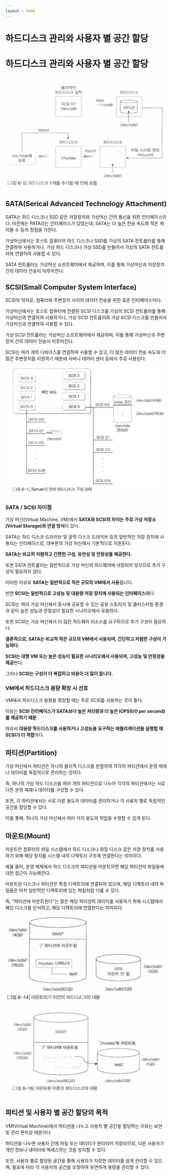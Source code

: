 ```yaml
---
layout : home
---
```


하드디스크 관리와 사용자 별 공간 할당
======================

# 하드디스크 관리와 사용자 별 공간 할당

![Untitled](./image/img2-1.png)

## SATA(Serical Advanced Technology Attachment)

SATA는 하드 디스크나 SSD 같은 저장장치와 가상머신 간의 통신을 위한 인터페이스이다. 이전에는 PATA라는 인터페이스가 있었는데, SATA는 더 높은 전송 속도와 적은 케이블 수 등의 장점을 가진다.

가상머신에서는 호스트 컴퓨터의 하드 디스크나 SSD를 가상의 SATA 컨트롤러를 통해 연결하여 사용하거나, 가상 하드 디스크나 가상 SSD를 만들어서 가상의 SATA 컨트롤러와 연결하여 사용할 수 있다. 

SATA 컨트롤러는 가상머신 소프트웨어에서 제공하며, 이를 통해 가상머신과 저장장치 간의 데이터 전송이 이루어진다.

## SCSI(Small Computer System Interface)

SCSI의 약자로, 컴퓨터와 주변장치 사이의 데이터 전송을 위한 표준 인터페이스이다.

가상머신에서는 호스트 컴퓨터에 연결된 SCSI 디스크를 가상의 SCSI 컨트롤러를 통해 가상머신과 연결하여 사용하거나, 가상 SCSI 컨트롤러와 가상 SCSI 디스크를 만들어서 가상머신과 연결하여 사용할 수 있다. 

가상 SCSI 컨트롤러는 가상머신 소프트웨어에서 제공하며, 이를 통해 가상머신과 주변장치 간의 데이터 전송이 이루어진다.

SCSI는 여러 개의 디바이스를 연결하여 사용할 수 있고, 더 많은 데이터 전송 속도와 더 많은 주변장치를 지원하기 때문에 서버나 데이터 센터 등에서 주로 사용된다.

![Untitled](./image/img2-2.png)

### SATA / SCSI 차이점

가상 머신(Virtual Machine, VM)에서 **SATA와 SCSI의 차이는 주로 가상 저장소(Virtual Storage)와 연결 방식**이 있다.

SATA는 하드 디스크 드라이브 및 광학 디스크 드라이브 등의 일반적인 저장 장치에 사용되는 인터페이스로, 대부분의 가상 머신에서 기본적으로 지원된다. 

**SATA는 비교적 저렴하고 간편한 구성, 유연성 및 안정성을 제공한다.** 

또한 SATA 컨트롤러는 일반적으로 가상 머신의 하드웨어에 내장되어 있으므로 추가 구성이 필요하지 않다. 

이러한 이유로 **SATA는 일반적으로 작은 규모의 VM에서 사용**됩니다.

반면 **SCSI는 일반적으로 고성능 및 대용량 저장 장치에 사용되는 인터페이스이**다. 

SCSI는 여러 가상 머신에서 동시에 공유할 수 있는 공유 스토리지 및 클러스터링 환경과 같이 높은 성능과 안정성이 필요한 시나리오에서 유용하다. 

또한 SCSI는 가상 머신에서 더 많은 하드웨어 리소스를 요구하므로 추가 구성이 필요하다.

**결론적으로, SATA는 비교적 작은 규모의 VM에서 사용되며, 간단하고 저렴한 구성이 가능하다.** 

**SCSI는 대형 VM 또는 높은 성능이 필요한 시나리오에서 사용되며, 고성능 및 안정성을 제공**한다. 

그러나 **SCSI는 구성이 더 복잡하고 비용이 더 많이 듭니다.**

### VM에서 하드디스크 용량 확장 시 선호

VM에서 하드디스크 용량을 확장할 때는 주로 SCSI를 사용하는 것이 좋다.

이유는 **SCSI 인터페이스가 SATA보다 높은 처리량과 더 높은 IOPS(I/O per second)를 제공하기 때문**

따라서 **대용량 하드디스크를 사용하거나 고성능을 요구하는 애플리케이션을 실행할 때 SCSI가 더 적합**하다.

## 파티션(Partition)

가상 머신에서 파티션은 하나의 물리적 디스크를 분할하여 각각의 파티션에서 운영 체제나 데이터를 독립적으로 관리하는 것이다. 

즉, 하나의 가상 하드 디스크를 여러 개의 파티션으로 나누어 각각의 파티션에서는 서로 다른 운영 체제나 데이터를 구성할 수 있다. 

또한, 각 파티션에서는 서로 다른 용도의 데이터를 관리하거나 각 사용자 별로 독립적인 공간을 할당할 수 있다. 

이를 통해, 하나의 가상 머신에서 여러 가지 용도의 작업을 수행할 수 있게 된다.

## 마운트(Mount)

마운트란 컴퓨터의 파일 시스템에서 하드 디스크나 외장 디스크 같은 저장 장치를 사용하기 위해 해당 장치를 시스템 내의 디렉토리 구조에 연결한다는 의미이다.

예를 들어, 운영 체제에서 하드 디스크의 파티션을 마운트하면 해당 파티션의 파일들에 대한 접근이 가능해진다.

 마운트된 디스크나 파티션은 특정 디렉토리에 연결되어 있으며, 해당 디렉토리 내의 파일들은 마치 일반적인 디렉토리에 있는 파일처럼 다룰 수 있다.

즉, "파티션에 마운트된다"는 말은 해당 파티션의 데이터를 사용하기 위해 시스템에서 해당 디스크를 인식하고, 해당 디렉토리에 연결한다는 의미이다.

![Untitled](./image/img2-3.png)

![Untitled](./image/img2-4.png)

## 파티션 및 사용자 별 공간 할당의 목적

VM(Virtual Machine)에서 파티션을 나누고 사용자 별 공간을 할당하는 이유는 보안 및 관리 편의성 때문이다.

파티션을 나누면 사용자 간에 파일 또는 데이터가 분리되어 저장되므로, 다른 사용자가 개인 정보나 데이터에 액세스하는 것을 방지할 수 있다. 

또한, 사용자 별로 할당된 공간을 통해 사용자가 저장한 데이터를 쉽게 관리할 수 있으며, 필요에 따라 각 사용자의 공간을 조정하여 유연하게 용량을 관리할 수 있다.
